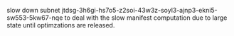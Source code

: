 slow down subnet jtdsg-3h6gi-hs7o5-z2soi-43w3z-soyl3-ajnp3-ekni5-sw553-5kw67-nqe to deal with the slow manifest computation due to large state until optimzations are released.
